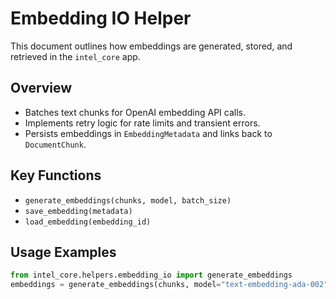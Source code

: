 # Embedding IO Helper

This document outlines how embeddings are generated, stored, and retrieved in the `intel_core` app.

## Overview

- Batches text chunks for OpenAI embedding API calls.
- Implements retry logic for rate limits and transient errors.
- Persists embeddings in `EmbeddingMetadata` and links back to `DocumentChunk`.

## Key Functions

- `generate_embeddings(chunks, model, batch_size)`
- `save_embedding(metadata)`
- `load_embedding(embedding_id)`

## Usage Examples

```python
from intel_core.helpers.embedding_io import generate_embeddings
embeddings = generate_embeddings(chunks, model="text-embedding-ada-002", batch_size=50)
```